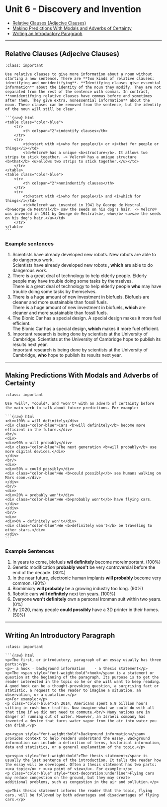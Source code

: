 # Unit 6 - Discovery and Invention

- [Relative Clauses (Adjecive Clauses)](#relative-clauses-adjecive-clauses)
- [Making Predictions With Modals and Adverbs of Certainty](#making-predictions-with-modals-and-adverbs-of-certainty)
- [Writing an Introductory Paragraph](#writing-an-introductory-paragraph)

---

## Relative Clauses (Adjecive Clauses)

````{admonition} Relative Clauses (Adjective Clauses)
:class: important

Use relative clauses to give more information about a noun without starting a new sentence. There are **two kinds of relative clauses: identifying and nonidentifying**. **Identifying clauses give essential information** about the identity of the noun they modify. They are not separated from the rest of the sentence with commas. In contrast, **nonidentifying relative clauses have commas before and sometimes after them. They give extra, nonessential information** about the noun. These clauses can be removed from the sentence, but the identity of the noun will still be clear.

```{raw} html
<table class="color-blue">
	<tr>
		<th colspan="2">indentify clauses</th>
	</tr>
	<tr>
		<td>start with <i>who for people</i> or <i>that for people or things</i></td>
		<td>Velcro® has a unique <b>structure</b>. It allows two strips to stick together. -> Velcro® has a unique structure <b>that</b> <u>allows two strips to stick together.</u></td>
	</tr>
</table>
<table class="color-blue">
	<tr>
		<th colspan="2">nonindentify clauses</th>
	</tr>
	<tr>
		<td>start with <i>who for people</i> and <i>which for things</i</td>
		<td>Velcro® was invented in 1941 by George de Mestral. <b>George de Mestral</b> saw the seeds on his dog's hair. -> Velcro® was invented in 1941 by George de Mestral<b>, who</b> <u>saw the seeds on his dog's hair.</u></td>
	</tr>
</table>
```
````

### Example sentences

<ol>
	<li>Scientists have already developed new robots. New robots are able to do dangerous work.</li>
	<div class="ml-2em">
	Scientists have already developed new robots <b>, which</b> are able to do dangerous work.
	</div>
	<li>There is a great deal of technology to help elderly people. Elderly people may have trouble doing some tasks by themselves.</li>
	<div class="ml-2em">There is a great deal of technology to help elderly people <b>who</b> may have trouble doing some tasks by themselves.</div>
	<li>There is a huge amount of new investment in biofuels. Biofuels are cleaner and more sustainable than fossil fuels.</li>
	<div class="ml-2em">There is a huge amount of new investment in biofuels<b>, which</b> are cleaner and more sustainable than fossil fuels.</div>
	<li>The Bionic Car has a special design. A special design makes it more fuel efficient.</li>
	<div class="ml-2em">The Bionic Car has a special design<b>, which</b> makes it more fuel efficient.</div>
	<li>Important research is being done by scientists at the University of Cambridge. Scientists at the University of Cambridge hope to publish its results next year.</li>
	<div class="ml-2em">Important research is being done by scientists at the University of Cambridge<b>, who</b> hope to publish its results next year.</div>
</ol>

---

## Making Predictions With Modals and Adverbs of Certainty

````{admonition} MAKING PREDICTIONS
:class: important

Use *will*, *could*, and *won't* with an adverb of certainty before the main verb to talk about future predictions. For example:

```{raw} html
<div>100% = will definitely</div>
<div class="color-blue">Cars <b>will definitely</b> become more efficient in the future.</div>
<br/>
<div>
<div>90% = will probably</div>
<div class="color-blue">The next generation <b>will probably</b> use more digital devices.</div>
</div>
<br/>
<div>
<div>50% = could possibly</div>
<div class="color-blue">We <b>could possibly</b> see humans walking on Mars soon.</div>
</div>
<br/>
<div>
<div>20% = probably won't</div>
<div class="color-blue">We <b>probably won't</b> have flying cars.</div>
</div>
<br/>
<div>
<div>0% = definitely won't</div>
<div class="color-blue">We <b>definitely won't</b> be traveling to other stars.</div>
</div>
```
````

### Example Sentences

1. In years to come, biofuels **wil definitely** become moreimportant. (100%)
2. Genetic modification **probably won't** be very controversial before the end of the decade. (30%)
3. In the near future, electronic human implants **will probably** become very common. (90%)
4. Biomimicry **will probably** be a growing industry too long. (90%)
5. Robotic cars **will definitely** next ten years. (100%)
6. Everyone **won't definitely** own a personal Ironman suit within two years. (0%)
7. By 2020, many people **could possibly** have a 3D printer in their homes. (50%)

---

## Writing An Introductory Paragraph

````{admonition} WRITING AN INTRODUCTORY PARAGRAPH
:class: important

```{raw} html
<p>The first, or introductory, paragraph of an essay usually has three parts:</p>
<p>· a hook	· background information	· a thesis statement</p>
<p>The <span style="font-weight:bold">hook</span> is a statement or question at the beginning of the paragraph. Its purpose is to get the reader interested in the topic so he or she will want to keep reading. A good hook can be a thought-provoking question, a surprising fact or statistic, a request to the reader to imagine a situation, an observation, or a quotation.</p>
<p>For example:</p>
<p class="color-blue">In 2014, Americans spent 6.9 billion hours sitting in rush-hour traffic. Now imagine what we could do with all that time if we did not need to commute.<br/> Many nations are in danger of running out of water. However, an Israeli company has invented a device that turns water vapor from the air into water you can drink.</p>

<p><span style="font-weight:bold">Background information</span> provides context to help readers understand the essay. Background information can include a definition of terms, historical information, data and statistics, or a general explanation of the topic.</p>

<p><span style="font-weight:bold">The thesis statement</span> is usually the last sentence of the introduction. It tells the reader how the essay will be developed. Often a thesis statement has two parts: <u>a topic</u> + <u>a point of view</u>. For example:</p>
<p class="color-blue" style="text-decoration:underline">Flying cars may reduce congestion on the ground, but they may create
additional problems, such as congestion in the air and pollution.</p>

<p>This thesis statement informs the reader that the topic, flying cars, will be followed by both advantages and disadvantages of flying cars.</p>
````
